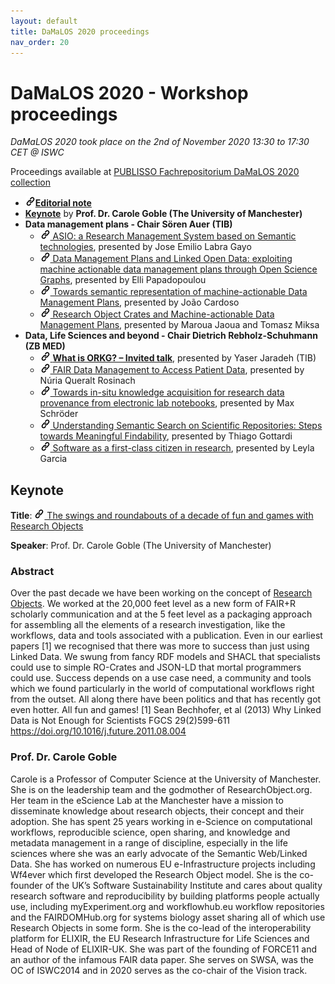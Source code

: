 ```yaml
---
layout: default
title: DaMaLOS 2020 proceedings
nav_order: 20
---
```


# DaMaLOS 2020 - Workshop proceedings

_DaMaLOS 2020 took place on the 2nd of November 2020 13:30 to 17:30 CET @ ISWC_

Proceedings available at [PUBLISSO Fachrepositorium DaMaLOS 2020 collection](https://repository.publisso.de/resource?query[0][term]=%22https%3A%2F%2Fd-nb.info%2Fgnd%2F121881389X%22&sort=asc&order=@id)

* <a href="https://repository.publisso.de/resource/frl%3A6423280" target="_blank"><img src="../img/link.png" alt="Link"><strong>Editorial note</strong></a>
* <strong><a href="#keynote">Keynote</a></strong> by <strong>Prof. Dr. Carole Goble (The University of Manchester)</strong>
* <strong>Data management plans - Chair S&ouml;ren Auer (TIB)</strong>
  * <a href="https://repository.publisso.de/resource/frl%3A6423282" target="_blank"><img src="../img/link.png" alt="Link"> ASIO: a Research Management System based on Semantic technologies</a>, presented by Jose Emilio Labra Gayo
  * <a href="https://repository.publisso.de/resource/frl%3A6423283" target="_blank"><img src="../img/link.png" alt="Link"> Data Management Plans and Linked Open Data: exploiting machine actionable data management plans through Open Science Graphs</a>, presented by Elli Papadopoulou
  * <a href="https://repository.publisso.de/resource/frl%3A6423289" target="_blank"><img src="../img/link.png" alt="Link"> Towards semantic representation of machine-actionable Data Management Plans</a>, presented by Jo&atilde;o Cardoso
  * <a href="https://repository.publisso.de/resource/frl%3A6423291" target="_blank"><img src="../img/link.png" alt="Link"> Research Object Crates and Machine-actionable Data Management Plans</a>, presented by Maroua Jaoua and Tomasz Miksa
* <strong>Data, Life Sciences and beyond - Chair Dietrich Rebholz-Schuhmann (ZB MED)</strong>
  * <a href="https://repository.publisso.de/resource/frl%3A6423953" target="_blank"><img src="../img/link.png" alt="Link"> <strong>What is ORKG? &ndash; Invited talk</strong></a>, presented by Yaser Jaradeh (TIB)</strong>
  * <a href="https://repository.publisso.de/resource/frl%3A6423287" target="_blank"><img src="../img/link.png" alt="Link"> FAIR Data Management to Access Patient Data</a>, presented by Núria Queralt Rosinach
  * <a href="https://repository.publisso.de/resource/frl%3A6423288" target="_blank"><img src="../img/link.png" alt="Link"> Towards in-situ knowledge acquisition for research data provenance from electronic lab notebooks</a>, presented by Max Schröder
  * <a href="https://repository.publisso.de/resource/frl%3A6423281" target="_blank"><img src="../img/link.png" alt="Link"> Understanding Semantic Search on Scientific Repositories: Steps towards Meaningful Findability</a>, presented by Thiago Gottardi
  * <a href="https://repository.publisso.de/resource/frl%3A6423290" target="_blank"><img src="../img/link.png" alt="Link"> Software as a first-class citizen in research</a>, presented by Leyla Garcia


## Keynote

**Title**: <a href="https://repository.publisso.de/resource/frl%3A6423950" target="_blank"><img src="../img/link.png" alt="Link"> The swings and roundabouts of a decade of fun and games with Research Objects</a>

**Speaker**: Prof. Dr. Carole Goble (The University of Manchester)

### Abstract

Over the past decade we have been working on the concept of [Research Objects](http://researchobject.org). We worked at the 20,000 feet level as a new form of FAIR+R scholarly communication and at the 5 feet level as a packaging approach for assembling all the elements of a research investigation, like the workflows, data and tools associated with a publication.  Even in our earliest papers [1] we recognised that there was more to success than just using Linked Data. We swung from fancy RDF models and SHACL that specialists could use to simple RO-Crates and JSON-LD that mortal programmers could use. Success depends on a use case need, a community and tools which we found particularly in the world of computational workflows right from the outset. All along there have been politics and that has recently got even hotter.  All fun and games!
[1] Sean Bechhofer, et al (2013) Why Linked Data is Not Enough for Scientists FGCS 29(2)599-611 https://doi.org/10.1016/j.future.2011.08.004

### Prof. Dr. Carole Goble

Carole is a Professor of Computer Science at the University of Manchester. She is on the leadership team and the godmother of ResearchObject.org. Her team in the eScience Lab at the Manchester have a mission to disseminate knowledge about research objects, their concept and their adoption. She has spent 25 years working in e-Science on computational workflows, reproducible science, open sharing, and knowledge and metadata management in a range of discipline, especially in the life sciences where she was an early advocate of the Semantic Web/Linked Data. She has worked on numerous EU e-Infrastructure projects including Wf4ever which first developed the Research Object model. She is the co-founder of the UK’s Software Sustainability Institute and cares about quality research software and reproducibility by building platforms people actually use, including myExperiment.org and workflowhub.eu workflow repositories and the FAIRDOMHub.org for systems biology asset sharing all of which use Research Objects in some form. She is the co-lead of the interoperability platform for ELIXIR, the EU Research Infrastructure for Life Sciences and Head of Node of ELIXIR-UK. She was part of the founding of FORCE11 and an author of the infamous FAIR data paper. She serves on SWSA, was the OC of ISWC2014 and in 2020 serves as the co-chair of the Vision track.

<script type="application/ld+json">
[
  {
    "@context": "https://schema.org",
    "http://purl.org/dc/terms/conformsTo": "https://bioschemas.org/profiles/Dataset/0.3-RELEASE-2019_06_14", 
    "@type": "Dataset",
    "@id": "https://d-nb.info/gnd/121881389X",
    "identifier": "https://d-nb.info/gnd/121881389X",
    "name": "DaMaLOS 2020",
    "description": "First workshop on Research data* management for linked open science - DaMaLOS  * and other research objects", 
    "keywords": "Research objects, Open Science, Data Management, Linked Data",
    "url": ["https://d-nb.info/gnd/121881389X", "https://repository.publisso.de/resource?query[0][term]=%22https://d-nb.info/gnd/121881389X%22" ],
    "subjectOf": {
      "@type": "Event",
      "@id": "https://zbmed.github.io/damalos/docs/2020",
      "url": "https://zbmed.github.io/damalos/docs/2020",
			"location": "Online",
			"name": "DaMaLOS 2020",
      "description": "First workshop on Research data* management for linked open science - DaMaLOS  * and other research objects",
			"startDate": "2020-11-02",
      "endDate": "2020-11-02",
      "image": "https://zbmed.github.io/damalos/img/damalos.jpg",
      "eventAttendanceMode": "https://schema.org/OnlineEventAttendanceMode"
    }, 
    "creator": {
       "@type": "Organization",
          "@id": "https://www.dnb.de", 
          "url": "https://www.dnb.de",
          "name": "Deutsche National Bibliothek",
          "logo": "https://portal.dnb.de/static/bilder/logo.gif"
    },
    "licencse": "https://creativecommons.org/licenses/by/4.0/"
  }, 
  {
    "@context": "https://schema.org",
    "http://purl.org/dc/terms/conformsTo": "https://bioschemas.org/profiles/ScholarlyArticle/0.2-DRAFT-2020_12_03", 
    "@type": "ScholarlyArticle",
    "@id": "https://doi.org/10.4126/FRL01-006423280",
    "identifier": "DOI:10.4126/FRL01-006423280",
    "name": "DaMaLOS - First Workshop on Data and Research Objects Management for Linked Open Science : Co-located at the International Semantic Web Conference ISWC 2020",
    "headline": "DaMaLOS - First Workshop on Data and Research Objects Management for Linked Open Science : Co-located at the International Semantic Web Conference ISWC 2020",
    "publisher": "https://repository.publisso.de/",
    "isPartOf": { "@id": "https://d-nb.info/gnd/121881389X" },
    "licencse": "https://creativecommons.org/licenses/by/4.0/"
  },
  {
    "@context": "https://schema.org",
    "http://purl.org/dc/terms/conformsTo": "https://bioschemas.org/profiles/ScholarlyArticle/0.2-DRAFT-2020_12_03", 
    "@type": "ScholarlyArticle",
    "@id": "https://doi.org/10.4126/FRL01-006423950",
    "identifier": "DOI:10.4126/FRL01-006423950",
    "name": "Keynote: The swings and roundabouts of a decade of fun and games with Research Objects",
    "headline": "Keynote: The swings and roundabouts of a decade of fun and games with Research Objects",
    "publisher": "https://repository.publisso.de/",
    "isPartOf": { "@id": "https://d-nb.info/gnd/121881389X" },
    "licencse": "https://creativecommons.org/licenses/by/4.0/"
  },
  {
    "@context": "https://schema.org",
    "http://purl.org/dc/terms/conformsTo": "https://bioschemas.org/profiles/ScholarlyArticle/0.2-DRAFT-2020_12_03", 
    "@type": "ScholarlyArticle",
    "@id": "https://doi.org/10.4126/FRL01-006423953",
    "identifier": "DOI:10.4126/FRL01-006423953",
    "name": "Invited talk: What is ORKG?",
    "headline": "Invited talk: What is ORKG?",
    "publisher": "https://repository.publisso.de/",
    "isPartOf": { "@id": "https://d-nb.info/gnd/121881389X" },
    "licencse": "https://creativecommons.org/licenses/by/4.0/"
  },
  {
    "@context": "https://schema.org",
    "http://purl.org/dc/terms/conformsTo": "https://bioschemas.org/profiles/ScholarlyArticle/0.2-DRAFT-2020_12_03", 
    "@type": "ScholarlyArticle",
    "@id": "https://doi.org/10.4126/FRL01-006423282",
    "identifier": "DOI:10.4126/FRL01-006423282",
    "name": "ASIO: a Research Management System based on Semantic technologies",
    "headline": "ASIO: a Research Management System based on Semantic technologies",
    "publisher": "https://repository.publisso.de/",
    "isPartOf": { "@id": "https://d-nb.info/gnd/121881389X" },
    "licencse": "https://creativecommons.org/licenses/by/4.0/"
  },
  {
    "@context": "https://schema.org",
    "http://purl.org/dc/terms/conformsTo": "https://bioschemas.org/profiles/ScholarlyArticle/0.2-DRAFT-2020_12_03", 
    "@type": "ScholarlyArticle",
    "@id": "https://doi.org/10.4126/FRL01-006423287",
    "identifier": "DOI:10.4126/FRL01-006423287",
    "name": "FAIR Data Management to Access Patient Data",
    "headline": "FAIR Data Management to Access Patient Data",
    "publisher": "https://repository.publisso.de/",
    "isPartOf": { "@id": "https://d-nb.info/gnd/121881389X" },
    "licencse": "https://creativecommons.org/licenses/by/4.0/"
  },
  {
    "@context": "https://schema.org",
    "http://purl.org/dc/terms/conformsTo": "https://bioschemas.org/profiles/ScholarlyArticle/0.2-DRAFT-2020_12_03", 
    "@type": "ScholarlyArticle",
    "@id": "https://doi.org/10.4126/FRL01-006423281",
    "identifier": "DOI:10.4126/FRL01-006423281",
    "name": "Understanding Semantic Search on Scientific Repositories: Steps towards Meaningful Findability",
    "headline": "Understanding Semantic Search on Scientific Repositories: Steps towards Meaningful Findability",
    "publisher": "https://repository.publisso.de/",
    "isPartOf": { "@id": "https://d-nb.info/gnd/121881389X" },
    "licencse": "https://creativecommons.org/licenses/by/4.0/"
  },
  {
    "@context": "https://schema.org",
    "http://purl.org/dc/terms/conformsTo": "https://bioschemas.org/profiles/ScholarlyArticle/0.2-DRAFT-2020_12_03", 
    "@type": "ScholarlyArticle",
    "@id": "https://doi.org/10.4126/FRL01-006423291",
    "identifier": "DOI:10.4126/FRL01-006423291",
    "name": "Research Object Crates and Machine-actionable Data Management Plans",
    "headline": "Research Object Crates and Machine-actionable Data Management Plans",
    "publisher": "https://repository.publisso.de/",
    "isPartOf": { "@id": "https://d-nb.info/gnd/121881389X" },
    "licencse": "https://creativecommons.org/licenses/by/4.0/"
  },
  {
    "@context": "https://schema.org",
    "http://purl.org/dc/terms/conformsTo": "https://bioschemas.org/profiles/ScholarlyArticle/0.2-DRAFT-2020_12_03", 
    "@type": "ScholarlyArticle",
    "@id": "https://doi.org/10.4126/FRL01-006423289",
    "identifier": "DOI:10.4126/FRL01-006423289",
    "name": "Towards semantic representation of machine-actionable Data Management Plans",
    "headline": "Towards semantic representation of machine-actionable Data Management Plans",
    "publisher": "https://repository.publisso.de/",
    "isPartOf": { "@id": "https://d-nb.info/gnd/121881389X" },
    "licencse": "https://creativecommons.org/licenses/by/4.0/"
  },
  {
    "@context": "https://schema.org",
    "http://purl.org/dc/terms/conformsTo": "https://bioschemas.org/profiles/ScholarlyArticle/0.2-DRAFT-2020_12_03", 
    "@type": "ScholarlyArticle",
    "@id": "https://doi.org/10.4126/FRL01-006423283 ",
    "identifier": "DOI:10.4126/FRL01-006423283 ",
    "name": "Data Management Plans and Linked Open Data: exploiting machine actionable data management plans through Open Science Graphs",
    "headline": "Data Management Plans and Linked Open Data: exploiting machine actionable data management plans through Open Science Graphs",
    "publisher": "https://repository.publisso.de/",
    "isPartOf": { "@id": "https://d-nb.info/gnd/121881389X" },
    "licencse": "https://creativecommons.org/licenses/by/4.0/"
  },
  {
    "@context": "https://schema.org",
    "http://purl.org/dc/terms/conformsTo": "https://bioschemas.org/profiles/ScholarlyArticle/0.2-DRAFT-2020_12_03", 
    "@type": "ScholarlyArticle",
    "@id": "https://doi.org/10.4126/FRL01-006423290",
    "identifier": "DOI:10.4126/FRL01-006423290",
    "name": "Software as a first-class citizen in research",
    "headline": "Software as a first-class citizen in research",
    "publisher": "https://repository.publisso.de/",
    "isPartOf": { "@id": "https://d-nb.info/gnd/121881389X" },
    "licencse": "https://creativecommons.org/licenses/by/4.0/"
  },
  {
    "@context": "https://schema.org",
    "http://purl.org/dc/terms/conformsTo": "https://bioschemas.org/profiles/ScholarlyArticle/0.2-DRAFT-2020_12_03", 
    "@type": "ScholarlyArticle",
    "@id": "https://doi.org/10.4126/FRL01-006423288",
    "identifier": "DOI:10.4126/FRL01-006423288",
    "name": "Towards in-situ knowledge acquisition for research data provenance from electronic lab notebooks",
    "headline": "Towards in-situ knowledge acquisition for research data provenance from electronic lab notebooks",
    "publisher": "https://repository.publisso.de/",
    "isPartOf": { "@id": "https://d-nb.info/gnd/121881389X" },
    "licencse": "https://creativecommons.org/licenses/by/4.0/"
  }
]
</script>


